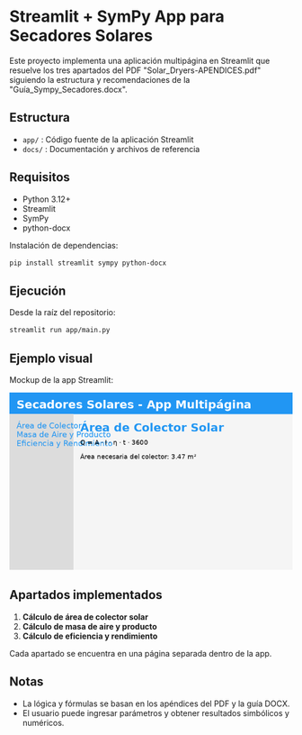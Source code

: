 # Streamlit + SymPy App para Secadores Solares

Este proyecto implementa una aplicación multipágina en Streamlit que resuelve los tres apartados del PDF "Solar_Dryers-APENDICES.pdf" siguiendo la estructura y recomendaciones de la "Guía_Sympy_Secadores.docx".

## Estructura
- `app/` : Código fuente de la aplicación Streamlit
- `docs/` : Documentación y archivos de referencia

## Requisitos
- Python 3.12+
- Streamlit
- SymPy
- python-docx

Instalación de dependencias:
```bash
pip install streamlit sympy python-docx
```

## Ejecución
Desde la raíz del repositorio:
```bash
streamlit run app/main.py
```

## Ejemplo visual

Mockup de la app Streamlit:

![Ejemplo de pantalla](docs/capturas/ejemplo.png)

## Apartados implementados
1. **Cálculo de área de colector solar**
2. **Cálculo de masa de aire y producto**
3. **Cálculo de eficiencia y rendimiento**

Cada apartado se encuentra en una página separada dentro de la app.

## Notas
- La lógica y fórmulas se basan en los apéndices del PDF y la guía DOCX.
- El usuario puede ingresar parámetros y obtener resultados simbólicos y numéricos.
